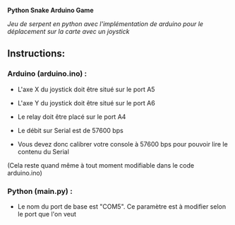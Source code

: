 **Python Snake Arduino Game**

_Jeu de serpent en python avec l'implémentation de arduino pour le déplacement sur la carte avec un joystick_

## Instructions:

### Arduino (arduino.ino) :

* L'axe X du joystick doit être situé sur le port A5
* L'axe Y du joystick doit être situé sur le port A6
* Le relay doit être placé sur le port A4

* Le débit sur Serial est de 57600 bps
* Vous devez donc calibrer votre console à 57600 bps pour pouvoir lire le contenu du Serial

(Cela reste quand même à tout moment modifiable dans le code arduino.ino)

### Python (main.py) :

* Le nom du port de base est "COM5". Ce paramètre est à modifier selon le port que l'on veut
